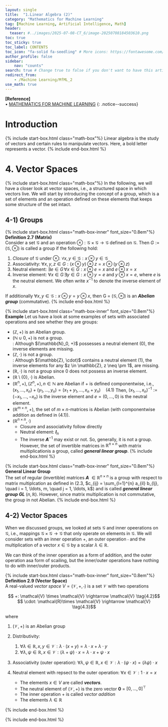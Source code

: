 ```yaml
---
layout: single
title:  "1.Linear Algebra (2)"
category: "Mathematics for Machine Learning"
tag: [Machine Learning, Artificial Intelligence, Math]
header:
  teaser: #../images/2025-07-08-CT_6/image-20250708184503610.png
toc: true
toc_sticky: true
toc_label: CONTENTS
toc_icon: "fa-solid fa-seedling" # More icons: https://fontawesome.com/v6/search?ic=free
author_profile: false
sidebar:
    nav: "counts"
search: true # Change true to false if you don't want to have this article be searched 
redirect_from:
    - /Machine Learning/MfML_2
use_math: true
---
```


**[Reference]** <br>
$\bullet$ [MATHEMATICS FOR MACHINE LEARNING](https://mml-book.github.io/)
{: .notice--success}

# Introduction 
{% include start-box.html class="math-box"%}
Linear algebra is the study of vectors and certain rules to manipulate vectors.
Here, a bold letter represents a vector. 
{% include end-box.html %}

# 4. Vector Spaces
{% include start-box.html class="math-box"%}
In the following, we will have a closer look at vector spaces, i.e., a structured space in which vectors live.
We will start by introducing the concept of a group, which is a set of elements and an operation defined on these elements that keeps some structure of the set intact.

## 4-1) Groups
{% include start-box.html class="math-box-inner" font_size="0.8em"%}
**Definition 2.7 (Matrix)**<br>
Consider a set $\mathcal{G}$ and an operation $\otimes: \mathcal{G} \times \mathcal{G} \rightarrow \mathcal{G}$ defined on $\mathcal{G}$. 
Then $G:=(\mathcal{G}, \otimes)$ is called a group if the following hold:

1. _Closure_ of $\mathcal{G}$ under $\otimes$: $\forall x,y \in \mathcal{G}: x \otimes y \in \mathcal{G}$
2. Associativity: $\forall x, y, z \in G : (x \otimes y) \otimes z = x \otimes (y \otimes z)$
3. Neutral element: $\exists e \in G \, \forall x \in G : x \otimes e = x \text{ and } e \otimes x = x$
4. Inverse element: $\forall x \in G \, \exists y \in G : x \otimes y = e \text{ and } y \otimes x = e$, where $e$ is the neutral element. We often write $x^{-1}$ to denote the inverse element of $x$.

If additionally $\forall x,y \in \mathcal{G}: x \otimes y = y \otimes x$, then G = $(\mathcal{G}, \otimes)$ is an **_Abelian group_** (commutative).
{% include end-box.html %}

{% include start-box.html class="math-box-inner" font_size="0.8em"%}
**Example**
Let us have a look at some examples of sets with associated operations and see whether they are groups:
* $(\mathbb{Z}, +)$ is an Abelian group. 
* $(\mathbb{N} \cup {0}, +)$ is not a group. 
    <div class="indented-paragraph" markdown="1">
    : Although $(\mathbb{N}_0, +)$ possesses a neutral element (0), the inverse elements are missing.
    </div>
* $(\mathbb{Z}, \cdot)$ is not a group.
    <div class="indented-paragraph" markdown="1">
    : Although $(\mathbb{Z}, \cdot)$ contains a neutral element (1), the inverse elements for any $z \in \mathbb{Z}, z \neq \pm 1$, are missing.
    </div>
* $(\mathbb{R}, \cdot)$ is not a group since 0 does not possess an inverse element.
* $(\mathbb{R} \setminus \{0\}, \cdot)$ is Abelian.
* $(\mathbb{R}^n, +), (\mathbb{Z}^n, +), n \in \mathbb{N}$ are Abelian if $+$ is defined componentwise, i.e., $(x_1, \dots, x_n) + (y_1, \dots, y_n) = (x_1 + y_1, \dots, x_n + y_n) \quad (4.1)$ Then, $(x_1, \dots, x_n)^{-1} := (-x_1, \dots, -x_n)$ is the inverse element and $e = (0, \dots, 0)$ is the neutral element.
* $(\mathbb{R}^{m \times n}, +)$, the set of $m \times n$-matrices is Abelian (with componentwise addition as defined in (4.1)).
* $(\mathbb{R}^{n \times n}, \cdot)$
    - Closure and associativity follow directly 
    - Neutral element: **_I_**$_n$
    - The inverse **_A_**$^{-1}$ may exist or not. So, generally, it is not a group. However, the set of invertible matrices in $\mathbb{R}^{n \times n}$ with matrix multiplicationis a group, called **_general linear group_**. 
{% include end-box.html %}

{% include start-box.html class="math-box-inner" font_size="0.8em"%}
**General Linear Group**<br>
The set of regular (invertible) matrices **_A_** $\in \mathbb{R}^{n \times n}$ is a group with respect to matrix multiplcation as defined in (2.3, $c_{ij} = \sum_{l=1}^{n} a_{il} b_{lj}, \quad i = 1, \ldots, m, \quad j = 1, \ldots, k$) and is called **_general linear group GL_** $(n,\mathbb{R})$. However, since matrix multiplication is not commutative, the group in not Abelian. 
{% include end-box.html %}

## 4-2) Vector Spaces
When we discussed groups, we looked at sets $\mathcal{G}$ and inner opeerations on $\mathcal{G}$, i.e., mappings $\mathcal{G} \times \mathcal{G} \rightarrow \mathcal{G}$ that only operate on elements in $\mathcal{G}$. 
We will consider sets with an inner operation $+$, an outer operation $\cdot$ and the multiplication of a vector $x \in \mathcal{G}$ by a scalar $\lambda \in \mathbb{R}$. 
<div class="indented-paragraph" markdown="1">
We can think of the inner operation as a form of addition, and the outer operation asa form of scailing, but the inner/outer operations have nothing to do with inner/outer products.
</div>

{% include start-box.html class="math-box-inner" font_size="0.8em"%}
**Definition 2.9 (Vector Space)**<br>
A real-valued _vector space_ $V = (\mathcal{V}, +, \cdot)$ is a set $\mathcal{V}$ with two operations

<center>$$ +: \mathcal{V} \times \mathcal{V} \rightarrow \mathcal{V} \tag{4.2}$$</center>
<center>$$ \cdot: \mathcal{R}\times \mathcal{V} \rightarrow \mathcal{V} \tag{4.3}$$</center>

where

1. $(\mathcal{V}, +)$ is an Abelian group
2. Distributivity:<br>
    1) $\forall \lambda \in \mathbb{R}, x, y \in \mathcal{V} : \lambda \cdot (x+y) = \lambda \cdot x + \lambda \cdot y$<br>
    2) $\forall \lambda, \psi \in \mathbb{R}, x \in \mathcal{V} : (\lambda + \psi) \cdot x = \lambda \cdot x + \psi \cdot x$
3. Associativity (outer operation): $\forall \lambda,\psi \in \mathbb{R}, x \in \mathcal{V}: \lambda \cdot(\psi \cdot x) = (\lambda \psi)\cdot x$
4. Neutral element with repsect to the outer operation: $\forall x \in \mathcal{V}: 1 \cdot x = x$

    <div class="indented-paragraph" markdown="1">

    - The elements $x \in V$ are called **_vectors_**.
    - The neutral element of $(\mathcal{V}, +)$ is the zero vector **0** = $[0, \dots, 0]^{\top}$
    - The inner operation $+$ is called _vector addition_
    - The elements $\lambda \in \mathbb{R}$ 
    </div>

{% include end-box.html %}


{% include end-box.html %}




